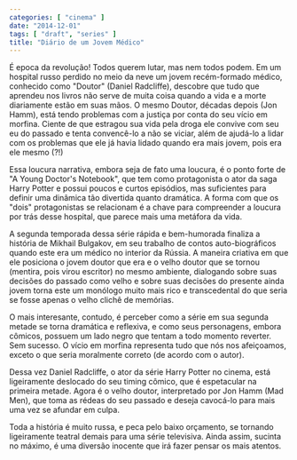 ```yaml
---
categories: [ "cinema" ]
date: "2014-12-01"
tags: [ "draft", "series" ]
title: "Diário de um Jovem Médico"
---
```


É epoca da revolução! Todos querem lutar, mas nem todos podem. Em um
hospital russo perdido no meio da neve um jovem recém-formado médico,
conhecido como "Doutor" (Daniel Radcliffe), descobre que tudo que
aprendeu nos livros não serve de muita coisa quando a vida e a morte
diariamente estão em suas mãos. O mesmo Doutor, décadas depois (Jon
Hamm), está tendo problemas com a justiça por conta do seu vício em
morfina. Ciente de que estragou sua vida pela droga ele convive com seu
eu do passado e tenta convencê-lo a não se viciar, além de ajudá-lo
a lidar com os problemas que ele já havia lidado quando era mais jovem,
pois era ele mesmo (?!)

Essa loucura narrativa, embora seja de fato uma loucura, é o ponto forte
de "A Young Doctor's Notebook", que tem como protagonista o ator da saga
Harry Potter e possui poucos e curtos episódios, mas suficientes para
definir uma dinâmica tão divertida quanto dramática. A forma com que os
"dois" protagonistas se relacionam é a chave para compreender a loucura
por trás desse hospital, que parece mais uma metáfora da vida.

A segunda temporada dessa série rápida e bem-humorada finaliza a
história de Mikhail Bulgakov, em seu trabalho de contos auto-biográficos
quando este era um médico no interior da Rússia. A maneira criativa em
que ele posiciona o jovem doutor que era e o velho doutor que se tornou
(mentira, pois virou escritor) no mesmo ambiente, dialogando sobre suas
decisões do passado como velho e sobre suas decisões do presente ainda
jovem torna este um monólogo muito mais rico e transcedental do que
seria se fosse apenas o velho clichê de memórias.

O mais interesante, contudo, é perceber como a série em sua segunda
metade se torna dramática e reflexiva, e como seus personagens, embora
cômicos, possuem um lado negro que tentam a todo momento reverter. Sem
sucesso. O vício em morfina representa tudo que nós nos afeiçoamos,
exceto o que seria moralmente correto (de acordo com o autor).

Dessa vez Daniel Radcliffe, o ator da série Harry Potter no cinema,
está ligeiramente deslocado do seu timing cômico, que é espetacular
na primeira metade. Agora é o velho doutor, interpretado por Jon Hamm
(Mad Men), que toma as rédeas do seu passado e deseja cavocá-lo para
mais uma vez se afundar em culpa.

Toda a história é muito russa, e peca pelo baixo orçamento, se tornando
ligeiramente teatral demais para uma série televisiva. Ainda assim,
sucinta no máximo, é uma diversão inocente que irá fazer pensar os
mais atentos.
